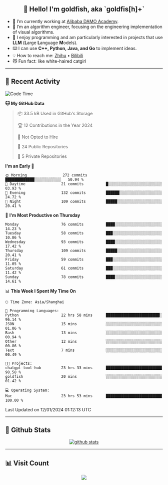 
<h2 align="center">👋 Hello! I'm goldfish, aka `goldfis[h]+`</h2>

- 📍 I’m currently working at [Alibaba DAMO Academy](https://damo.alibaba.com/).  
- 🌱 I’m an algorithm engineer, focusing on the engineering implementation of visual algorithms.  
- 💬 I enjoy programming and am particularly interested in projects that use **LLM** (**L**arge **L**anguage **M**odels).   
- ⌨️ I can use **C++, Python, Java, and Go** to implement ideas.  
- 💡 How to reach me: [Zhihu](https://www.zhihu.com/people/goldfishh) • [Bilibili](https://space.bilibili.com/11349246)  
- 😼 Fun fact: like white-haired catgirl  

-------

## 🔧 Recent Activity

<!--START_SECTION:waka-->
![Code Time](http://img.shields.io/badge/Code%20Time-35%20hrs%2023%20mins-blue)

**🐱 My GitHub Data** 

> 📦 33.5 kB Used in GitHub's Storage 
 > 
> 🏆 12 Contributions in the Year 2024
 > 
> 🚫 Not Opted to Hire
 > 
> 📜 24 Public Repositories 
 > 
> 🔑 5 Private Repositories 
 > 
**I'm an Early 🐤** 

```text
🌞 Morning                272 commits         █████████████░░░░░░░░░░░░   50.94 % 
🌆 Daytime                21 commits          █░░░░░░░░░░░░░░░░░░░░░░░░   03.93 % 
🌃 Evening                132 commits         ██████░░░░░░░░░░░░░░░░░░░   24.72 % 
🌙 Night                  109 commits         █████░░░░░░░░░░░░░░░░░░░░   20.41 % 
```
📅 **I'm Most Productive on Thursday** 

```text
Monday                   76 commits          ████░░░░░░░░░░░░░░░░░░░░░   14.23 % 
Tuesday                  58 commits          ███░░░░░░░░░░░░░░░░░░░░░░   10.86 % 
Wednesday                93 commits          ████░░░░░░░░░░░░░░░░░░░░░   17.42 % 
Thursday                 109 commits         █████░░░░░░░░░░░░░░░░░░░░   20.41 % 
Friday                   59 commits          ███░░░░░░░░░░░░░░░░░░░░░░   11.05 % 
Saturday                 61 commits          ███░░░░░░░░░░░░░░░░░░░░░░   11.42 % 
Sunday                   78 commits          ████░░░░░░░░░░░░░░░░░░░░░   14.61 % 
```


📊 **This Week I Spent My Time On** 

```text
🕑︎ Time Zone: Asia/Shanghai

💬 Programming Languages: 
Python                   22 hrs 58 mins      ████████████████████████░   96.14 % 
JSON                     15 mins             ░░░░░░░░░░░░░░░░░░░░░░░░░   01.06 % 
Bash                     13 mins             ░░░░░░░░░░░░░░░░░░░░░░░░░   00.94 % 
Other                    12 mins             ░░░░░░░░░░░░░░░░░░░░░░░░░   00.86 % 
Text                     7 mins              ░░░░░░░░░░░░░░░░░░░░░░░░░   00.49 % 

🐱‍💻 Projects: 
chatgpt-tool-hub         23 hrs 33 mins      █████████████████████████   98.58 % 
goldfish                 20 mins             ░░░░░░░░░░░░░░░░░░░░░░░░░   01.42 % 

💻 Operating System: 
Mac                      23 hrs 53 mins      █████████████████████████   100.00 % 
```


 Last Updated on 12/01/2024 01:12:13 UTC
<!--END_SECTION:waka-->

-------

## 📆 Github Stats

<p align="center">
    <a href="https://github.com/anuraghazra/github-readme-stats">
      <img src="https://github-readme-stats.vercel.app/api?username=goldfishh&show_icons=true&theme=dracula" alt="github stats" />
    </a>
</p>

-------

## 📊 Visit Count

<p align="center">
  <a href="https://count.getloli.com/"><img src="https://count.getloli.com/get/@:goldfishh?theme=rule34"></a>
</p>
